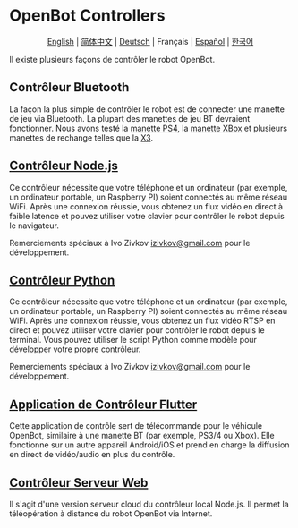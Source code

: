 # OpenBot Controllers

<p align="center">
  <a href="README.md">English</a> |
  <a href="README.zh-CN.md">简体中文</a> |
  <a href="README.de-DE.md">Deutsch</a> |
  <span>Français</span> |
  <a href="README.es-ES.md">Español</a> |
  <a href="README.ko-KR.md">한국어</a>
</p>

Il existe plusieurs façons de contrôler le robot OpenBot.

## Contrôleur Bluetooth

La façon la plus simple de contrôler le robot est de connecter une manette de jeu via Bluetooth. La plupart des manettes de jeu BT devraient fonctionner. Nous avons testé la [manette PS4](https://www.amazon.de/-/en/Sony-Dualshock-Gamepad-Playstation-Black/dp/B01LYWPQUN), la [manette XBox](https://www.amazon.de/-/en/QAT-00002/dp/B07SDFLVKD) et plusieurs manettes de rechange telles que la [X3](https://www.amazon.com/Controller-Wireless-Joystick-Bluetooth-Android/dp/B08H5MM64P).

## [Contrôleur Node.js](node-js)

Ce contrôleur nécessite que votre téléphone et un ordinateur (par exemple, un ordinateur portable, un Raspberry PI) soient connectés au même réseau WiFi. Après une connexion réussie, vous obtenez un flux vidéo en direct à faible latence et pouvez utiliser votre clavier pour contrôler le robot depuis le navigateur.

Remerciements spéciaux à Ivo Zivkov [izivkov@gmail.com](mailto:izivkov@gmail.com) pour le développement.

## [Contrôleur Python](python)

Ce contrôleur nécessite que votre téléphone et un ordinateur (par exemple, un ordinateur portable, un Raspberry PI) soient connectés au même réseau WiFi. Après une connexion réussie, vous obtenez un flux vidéo RTSP en direct et pouvez utiliser votre clavier pour contrôler le robot depuis le terminal. Vous pouvez utiliser le script Python comme modèle pour développer votre propre contrôleur.

Remerciements spéciaux à Ivo Zivkov [izivkov@gmail.com](mailto:izivkov@gmail.com) pour le développement.

## [Application de Contrôleur Flutter](flutter)

Cette application de contrôle sert de télécommande pour le véhicule OpenBot, similaire à une manette BT (par exemple, PS3/4 ou Xbox). Elle fonctionne sur un autre appareil Android/iOS et prend en charge la diffusion en direct de vidéo/audio en plus du contrôle.

## [Contrôleur Serveur Web](web-server)

Il s'agit d'une version serveur cloud du contrôleur local Node.js. Il permet la téléopération à distance du robot OpenBot via Internet.